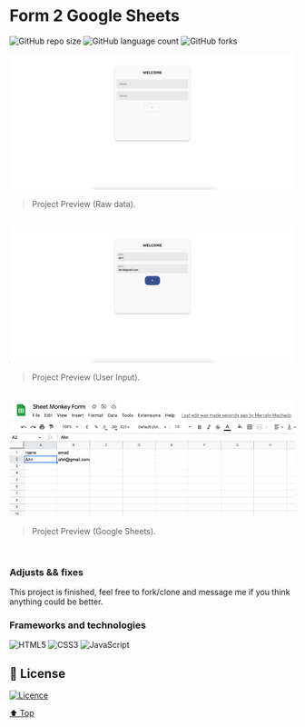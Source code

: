 # Form 2 Google Sheets

![GitHub repo size](https://img.shields.io/github/repo-size/mmaachado/form-to-google-sheets?style=for-the-badge)
![GitHub language count](https://img.shields.io/github/languages/count/mmaachado/form-to-google-sheets?style=for-the-badge)
![GitHub forks](https://img.shields.io/github/forks/mmaachado/form-to-google-sheets?style=for-the-badge)

<img src="/src/assets/img/project-preview.png" alt="project-preview.png">

> Project Preview (Raw data).
<br>
<img src="/src/assets/img/project-preview-alt.png" alt="project-preview-alt.png">

> Project Preview (User Input).
<br>
<img src="/src/assets/img/project-preview-data.png" alt="project-preview-data.png">

> Project Preview (Google Sheets).
<br>

### Adjusts && fixes

<!-- - [x] Create Project Structures;
- [x] Create 'development' branch;
- [x] Struct HTML/CSS;
- [x] Struct Layout JS;
- [x] Send Validations;
- [x] Integrate Sheet Monkey;
- [x] Animate CSS;
- [x] Create load animation func;
- [x] Add loading animation on send form;
- [x] Add loading animation on send form;
- [x] Add func to remove loading; 
- [x] Remove loading on data sent;
- [x] Test/Debug; -->

This project is finished, feel free to fork/clone and message me if you think anything could be better.

### Frameworks and technologies
![HTML5](https://img.shields.io/badge/html5-%23E34F26.svg?style=for-the-badge&logo=html5&logoColor=white)
![CSS3](https://img.shields.io/badge/css3-%231572B6.svg?style=for-the-badge&logo=css3&logoColor=white)
![JavaScript](https://img.shields.io/badge/javascript-%23323330.svg?style=for-the-badge&logo=javascript&logoColor=%23F7DF1E)

## 📝 License

[![Licence](https://img.shields.io/github/license/Ileriayo/markdown-badges?style=for-the-badge)](./LICENSE)


[⬆ Top](#Form-2-Google-Sheets)<br>
